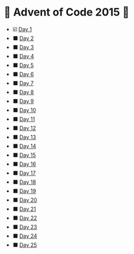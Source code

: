 # :christmas_tree: Advent of Code 2015 :christmas_tree:


* :ballot_box_with_check: [Day 1](https://github.com/savio-henrique/advent-of-code/tree/master/2015/Day%201)
* :black_large_square: [Day 2](https://github.com/savio-henrique/advent-of-code/tree/master/2015/Day%202)
* :black_large_square: [Day 3](https://github.com/savio-henrique/advent-of-code/tree/master/2015/Day%203)
* :black_large_square: [Day 4](https://github.com/savio-henrique/advent-of-code/tree/master/2015/Day%204)
* :black_large_square: [Day 5](https://github.com/savio-henrique/advent-of-code/tree/master/2015/Day%205)
* :black_large_square: [Day 6](https://github.com/savio-henrique/advent-of-code/tree/master/2015/Day%206)
* :black_large_square: [Day 7](https://github.com/savio-henrique/advent-of-code/tree/master/2015/Day%207)
* :black_large_square: [Day 8](https://github.com/savio-henrique/advent-of-code/tree/master/2015/Day%208)
* :black_large_square: [Day 9](https://github.com/savio-henrique/advent-of-code/tree/master/2015/Day%209)
* :black_large_square: [Day 10](https://github.com/savio-henrique/advent-of-code/tree/master/2015/Day%2010)
* :black_large_square: [Day 11](https://github.com/savio-henrique/advent-of-code/tree/master/2015/Day%2011)
* :black_large_square: [Day 12](https://github.com/savio-henrique/advent-of-code/tree/master/2015/Day%2012)
* :black_large_square: [Day 13](https://github.com/savio-henrique/advent-of-code/tree/master/2015/Day%2013)
* :black_large_square: [Day 14](https://github.com/savio-henrique/advent-of-code/tree/master/2015/Day%2014)
* :black_large_square: [Day 15](https://github.com/savio-henrique/advent-of-code/tree/master/2015/Day%2015)
* :black_large_square: [Day 16](https://github.com/savio-henrique/advent-of-code/tree/master/2015/Day%2016)
* :black_large_square: [Day 17](https://github.com/savio-henrique/advent-of-code/tree/master/2015/Day%2017)
* :black_large_square: [Day 18](https://github.com/savio-henrique/advent-of-code/tree/master/2015/Day%2018)
* :black_large_square: [Day 19](https://github.com/savio-henrique/advent-of-code/tree/master/2015/Day%2019)
* :black_large_square: [Day 20](https://github.com/savio-henrique/advent-of-code/tree/master/2015/Day%2020)
* :black_large_square: [Day 21](https://github.com/savio-henrique/advent-of-code/tree/master/2015/Day%2021)
* :black_large_square: [Day 22](https://github.com/savio-henrique/advent-of-code/tree/master/2015/Day%2022)
* :black_large_square: [Day 23](https://github.com/savio-henrique/advent-of-code/tree/master/2015/Day%2023)
* :black_large_square: [Day 24](https://github.com/savio-henrique/advent-of-code/tree/master/2015/Day%2024)
* :black_large_square: [Day 25](https://github.com/savio-henrique/advent-of-code/tree/master/2015/Day%2025)
